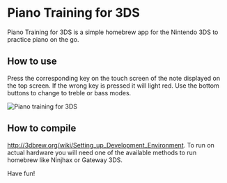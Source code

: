 Piano Training for 3DS
============

Piano Training for 3DS is a simple homebrew app for the Nintendo 3DS to practice piano on the go.

How to use
------------

Press the corresponding key on the touch screen of the note displayed on the top screen.
If the wrong key is pressed it will light red. Use the bottom buttons to change to treble or bass modes.

![Piano training for 3DS](http://raulbojalil.com/exp/piano3ds.png "piano3ds")

How to compile
------------

http://3dbrew.org/wiki/Setting_up_Development_Environment. To run on actual hardware you will need one of the available methods to run homebrew like Ninjhax or Gateway 3DS.

Have fun!